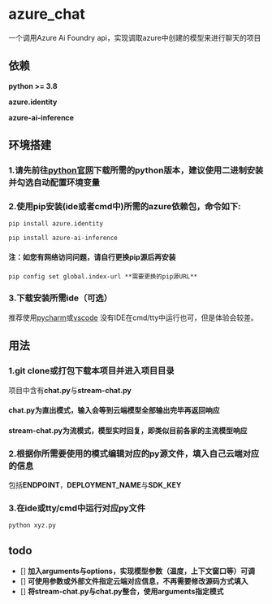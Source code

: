 # azure_chat
一个调用Azure Ai Foundry api，实现调取azure中创建的模型来进行聊天的项目

## 依赖
**python >= 3.8**

**azure.identity**

**azure-ai-inference**

## 环境搭建
### 1.请先前往[python官网](https://www.python.org/downloads/)下载所需的python版本，建议使用二进制安装并勾选自动配置环境变量

### 2.使用pip安装(ide或者cmd中)所需的azure依赖包，命令如下:

`pip install azure.identity`

`pip install azure-ai-inference`

#### 注：如您有网络访问问题，请自行更换pip源后再安装

`pip config set global.index-url **需要更换的pip源URL**`

### 3.下载安装所需ide（可选）
推荐使用[pycharm](https://www.jetbrains.com/pycharm/download)或[vscode](https://code.visualstudio.com/)
没有IDE在cmd/tty中运行也可，但是体验会较差。

## 用法
### 1.git clone或打包下载本项目并进入项目目录
项目中含有**chat.py**与**stream-chat.py**
#### chat.py为直出模式，输入会等到云端模型全部输出完毕再返回响应
#### stream-chat.py为流模式，模型实时回复，即类似目前各家的主流模型响应

### 2.根据你所需要使用的模式编辑对应的py源文件，填入自己云端对应的信息
包括**ENDPOINT**，**DEPLOYMENT_NAME**与**SDK_KEY**

### 3.在ide或tty/cmd中运行对应py文件
`python xyz.py`

## todo
- [] **加入arguments与options，实现模型参数（温度，上下文窗口等）可调**
- [] **可使用参数或外部文件指定云端对应信息，不再需要修改源码方式填入**
- [] **将stream-chat.py与chat.py整合，使用arguments指定模式**
